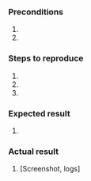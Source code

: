 <!--- Provide a general summary of the issue in the Title above -->
<!--- Before adding new issues, please, check this article https://github.com/magento/magento2/wiki/Issue-reporting-guidelines-->

### Preconditions
<!--- Provide a more detailed information of environment you use -->
<!--- Magento version, tag, HEAD, etc., PHP & MySQL version, etc.. -->
1. 
2. 

### Steps to reproduce
<!--- Provide a set of unambiguous steps to -->
<!--- reproduce this bug include code to reproduce, if relevant -->
1. 
2. 
3. 

### Expected result
<!--- Tell us what should happen -->
1. 

### Actual result
<!--- Tell us what happens instead -->
1. [Screenshot, logs]

<!--- (This may be platform independent comment) -->
